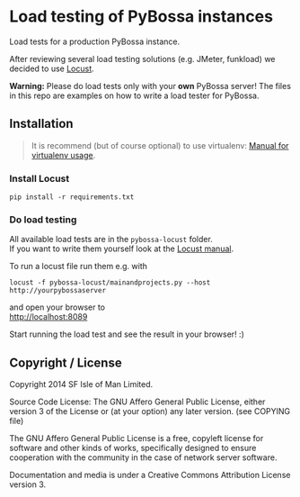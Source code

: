 Load testing of PyBossa instances
=================================

Load tests for a production PyBossa instance.

After reviewing several load testing solutions (e.g. JMeter, funkload) we decided to use [Locust](http://locust.io/).

**Warning:** Please do load tests only with your **own** PyBossa server!
The files in this repo are examples on how to write a load tester for PyBossa.

## Installation

> It is recommend (but of course optional) to use virtualenv: [Manual for virtualenv usage](http://virtualenv.readthedocs.org/en/latest/virtualenv.html#usage).

### Install Locust
```
pip install -r requirements.txt
```

### Do load testing

All available load tests are in the `pybossa-locust` folder.  
If you want to write them yourself look at the [Locust manual](http://docs.locust.io/en/latest/index.html).

To run a locust file run them e.g. with
```
locust -f pybossa-locust/mainandprojects.py --host http://yourpybossaserver
```

and open your browser to  
[http://localhost:8089](http://localhost:8089)

Start running the load test and see the result in your browser! :)


## Copyright / License

Copyright 2014 SF Isle of Man Limited. 

Source Code License: The GNU Affero General Public License, either version 3 of the License
or (at your option) any later version. (see COPYING file)

The GNU Affero General Public License is a free, copyleft license for
software and other kinds of works, specifically designed to ensure
cooperation with the community in the case of network server software.

Documentation and media is under a Creative Commons Attribution License version
3.